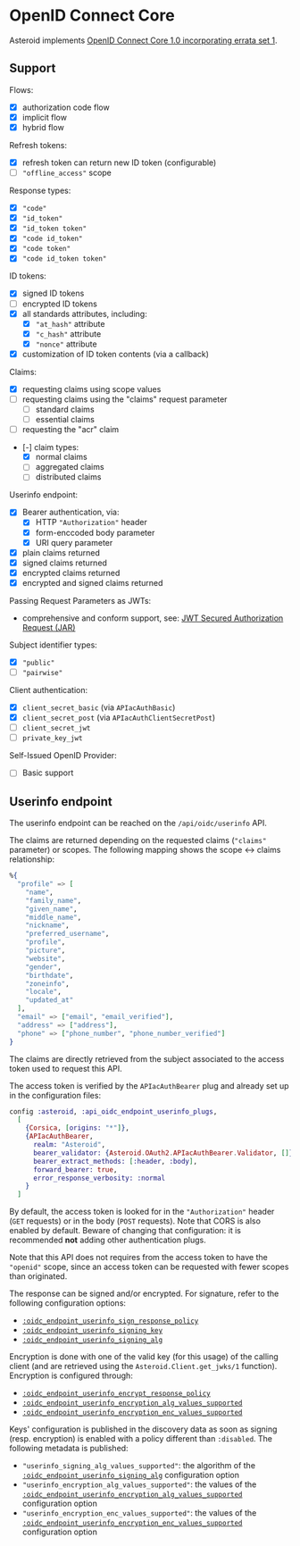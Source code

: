 # OpenID Connect Core

Asteroid implements
[OpenID Connect Core 1.0 incorporating errata set 1](https://openid.net/specs/openid-connect-core-1_0.html).

## Support

Flows:
  - [x] authorization code flow
  - [x] implicit flow
  - [x] hybrid flow

Refresh tokens:
  - [x] refresh token can return new ID token (configurable)
  - [ ] `"offline_access"` scope

Response types:
  - [x] `"code"`
  - [x] `"id_token"`
  - [x] `"id_token token"`
  - [x] `"code id_token"`
  - [x] `"code token"`
  - [x] `"code id_token token"`

ID tokens:
  - [x] signed ID tokens
  - [ ] encrypted ID tokens
  - [x] all standards attributes, including:
    - [x] `"at_hash"` attribute
    - [x] `"c_hash"` attribute
    - [x] `"nonce"` attribute
  - [x] customization of ID token contents (via a callback)

Claims:
  - [x] requesting claims using scope values
  - [ ] requesting claims using the "claims" request parameter
    - [ ] standard claims
    - [ ] essential claims
  - [ ] requesting the "acr" claim
  - [-] claim types:
    - [x] normal claims
    - [ ] aggregated claims
    - [ ] distributed claims

Userinfo endpoint:
  - [x] Bearer authentication, via:
    - [x] HTTP `"Authorization"` header
    - [x] form-enccoded body parameter
    - [x] URI query parameter
  - [x] plain claims returned
  - [x] signed claims returned
  - [x] encrypted claims returned
  - [x] encrypted and signed claims returned

Passing Request Parameters as JWTs:
  - comprehensive and conform support, see: [JWT Secured Authorization Request (JAR)](jar.html)

Subject identifier types:
  - [x] `"public"`
  - [ ] `"pairwise"`

Client authentication:
  - [x] `client_secret_basic` (via `APIacAuthBasic`)
  - [x] `client_secret_post` (via `APIacAuthClientSecretPost`)
  - [ ] `client_secret_jwt`
  - [ ] `private_key_jwt`

Self-Issued OpenID Provider:
  - [ ] Basic support

## Userinfo endpoint

The userinfo endpoint can be reached on the `/api/oidc/userinfo` API.

The claims are returned depending on the requested claims (`"claims"` parameter) or scopes.
The following mapping shows the scope ↔ claims relationship:

```elixir
%{
  "profile" => [
    "name",
    "family_name",
    "given_name",
    "middle_name",
    "nickname",
    "preferred_username",
    "profile",
    "picture",
    "website",
    "gender",
    "birthdate",
    "zoneinfo",
    "locale",
    "updated_at"
  ],
  "email" => ["email", "email_verified"],
  "address" => ["address"],
  "phone" => ["phone_number", "phone_number_verified"]
}
```

The claims are directly retrieved from the subject associated to the access token used to request
this API.

The access token is verified by the `APIacAuthBearer` plug and already set up in the configuration
files:

```elixir
config :asteroid, :api_oidc_endpoint_userinfo_plugs,
  [
    {Corsica, [origins: "*"]},
    {APIacAuthBearer,
      realm: "Asteroid",
      bearer_validator: {Asteroid.OAuth2.APIacAuthBearer.Validator, []},
      bearer_extract_methods: [:header, :body],
      forward_bearer: true,
      error_response_verbosity: :normal
    }
  ]
```

By default, the access token is looked for in the `"Authorization"` header (`GET` requests) or
in the body (`POST` requests). Note that CORS is also enabled by default. Beware of changing that
configuration: it is recommended **not** adding other authentication plugs.

Note that this API does not requires from the access token to have the `"openid"` scope, since
an access token can be requested with fewer scopes than originated.

The response can be signed and/or encrypted. For signature, refer to the following configuration
options:
- [`:oidc_endpoint_userinfo_sign_response_policy`](Asteroid.Config.html#module-oidc_endpoint_userinfo_sign_response_policy)
- [`:oidc_endpoint_userinfo_signing_key`](Asteroid.Config.html#module-oidc_endpoint_userinfo_signing_key)
- [`:oidc_endpoint_userinfo_signing_alg`](Asteroid.Config.html#module-oidc_endpoint_userinfo_signing_alg)

Encryption is done with one of the valid key (for this usage) of the calling client (and are
retrieved using the `Asteroid.Client.get_jwks/1` function). Encryption is configured through:
- [`:oidc_endpoint_userinfo_encrypt_response_policy`](Asteroid.Config.html#module-oidc_endpoint_userinfo_encrypt_response_policy)
- [`:oidc_endpoint_userinfo_encryption_alg_values_supported`](Asteroid.Config.html#module-oidc_endpoint_userinfo_encryption_alg_values_supported)
- [`:oidc_endpoint_userinfo_encryption_enc_values_supported`](Asteroid.Config.html#module-oidc_endpoint_userinfo_encryption_enc_values_supported)

Keys' configuration is published in the discovery data as soon as signing (resp. encryption) is
enabled with a policy different than `:disabled`. The following metadata is published:
- `"userinfo_signing_alg_values_supported"`: the algorithm of the
[`:oidc_endpoint_userinfo_signing_alg`](Asteroid.Config.html#module-oidc_endpoint_userinfo_signing_alg)
configuration option
- `"userinfo_encryption_alg_values_supported"`: the values of the
[`:oidc_endpoint_userinfo_encryption_alg_values_supported`](Asteroid.Config.html#module-oidc_endpoint_userinfo_encryption_alg_values_supported)
configuration option
- `"userinfo_encryption_enc_values_supported"`: the values of the
[`:oidc_endpoint_userinfo_encryption_enc_values_supported`](Asteroid.Config.html#module-oidc_endpoint_userinfo_encryption_enc_values_supported)
configuration option

